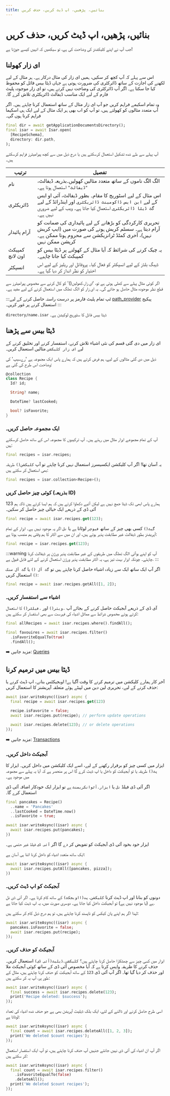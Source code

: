```yaml
---
title: بنائیں، پڑھیں، اپ ڈیٹ کریں، حذف کریں
---
```


# بنائیں، پڑھیں، اپ ڈیٹ کریں، حذف کریں

جب آپ نے اپنے کلیکشنز کی وضاحت کی ہے، تو سیکھیں کہ انہیں کیسے جوڑنا ہے!

## ای زار کھولنا

اس سے پہلے کہ آپ کچھ کر سکیں، ہمیں ای زار کی مثال درکار ہے۔ ہر مثال کے لیے لکھنے کی اجازت کے ساتھ ڈائرکٹری کی ضرورت ہوتی ہے جہاں ڈیٹا بیس فائل کو محفوظ کیا جا سکتا ہے۔ اگر آپ ڈائرکٹری کی وضاحت نہیں کرتے ہیں، تو ای زار موجودہ پلیٹ فارم کے لیے ایک مناسب ڈیفالٹ ڈائریکٹری تلاش کرے گا۔

وہ تمام اسکیمے فراہم کریں جو آپ ای زار مثال کے ساتھ استعمال کرنا چاہتے ہیں۔ اگر آپ متعدد مثالوں کو کھولتے ہیں، تو آپ کو اب بھی ہر ایک مثال کے لیے ایک ہی اسکیما فراہم کرنا ہوں گی۔

```dart
final dir = await getApplicationDocumentsDirectory();
final isar = await Isar.open(
  [RecipeSchema],
  directory: dir.path,
);
```
آپ پہلے سے طے شدہ تشکیل استعمال کرسکتے ہیں یا درج ذیل میں سے کچھ پیرامیٹرز فراہم کرسکتے ہیں۔

ترتیب | تفصیل |
| -------| -------------|
| نام | الگ الگ ناموں کے ساتھ متعدد مثالیں کھولیں۔بذریعہ ڈیفالٹ، `"ڈیفالٹ"` استعمال ہوتا ہے۔ |
|ڈائریکٹری | اس مثال کے لیے اسٹوریج کا مقام۔ بطور ڈیفالٹ، آئی او ایس کے لیے `این ایس ڈاکومینٹ ڈائریکٹری` اور اینڈرائڈ کے لیے `گٹ ڈیٹا ڈائریکٹری` استعمال کیا جاتا ہے۔ ویب کے لیے ضروری نہیں ہے۔ |
|آرام پائیدار | تحریری کارکردگی کو بڑھانے کے لیے پائیداری کی ضمانت کو آرام دیتا ہے۔ سسٹم کریش ہونے کی صورت میں (ایپ کریش نہیں)، آخری کمٹڈ ٹرانزیکشن سے محروم ہونا ممکن ہے۔ کرپشن ممکن نہیں |
| کمپیکٹ اون لانچ | یہ چیک کرنے کی شرائط کہ آیا مثال کے کھولنے پر ڈیٹا بیس کو کمپیکٹ کیا جانا چاہیے۔ |
| انسپکٹر | ڈیبگ بلڈز کے لیے انسپکٹر کو فعال کیا۔ پروفائل اور ریلیز کے لیے اس اختیار کو نظر انداز کر دیا گیا ہے۔ |

اگر کوئی مثال پہلے سے کھلی ہوئی ہے تو، 'ای زار.کھولیں()'  کو کال کرنے سے مخصوص پیرامیٹرز سے قطع نظر موجودہ مثال حاصل ہو جائے گی۔ یہ ای زار کو الگ تھلگ میں استعمال کرنے کے لیے مفید ہے۔

:::ٹپ
تمام پلیٹ فارمز پر درست راستہ حاصل کرنے کے لیے [path_provider](https://pub.dev/packages/path_provider) پیکیج استعمال کرنے پر غور کریں۔
:::

`directory/name.isar` 
ڈیٹا بیس فائل کا سٹوریج لوکیشن 
ہے۔

## ڈیٹا بیس سے پڑھنا

ای زار میں دی گئی قسم کی نئی اشیاء تلاش کرنے، استفسار کرنے اور تخلیق کرنے کے لیے `ای زار کلیکشن` مثالیں استعمال کریں۔

ذیل میں دی گئی مثالوں کے لیے، ہم فرض کرتے ہیں کہ ہمارے پاس ایک مجموعہ ہے 'رےسیپ' کی وضاحت اس طرح کی گئی ہے:

```dart
@collection
class Recipe {
  Id? id;

  String? name;

  DateTime? lastCooked;

  bool? isFavorite;
}
```

### ایک مجموعہ حاصل کریں۔

آپ کے تمام مجموعے ایزار مثال میں رہتے ہیں۔ آپ ترکیبوں کا مجموعہ اس کے ساتھ حاصل کرسکتے ہیں:

```dart
final recipes = isar.recipes;
```
یہ آسان تھا! اگر آپ کلیکشن ایکسیسرز استعمال نہیں کرنا چاہتے تو آپ `کلیکشن()` طریقہ بھی استعمال کر سکتے ہیں:

```dart
final recipes = isar.collection<Recipe>();
```

### کوئی چیز حاصل کریں (بذریعہ ID)

ہمارے پاس ابھی تک ڈیٹا جمع نہیں ہے لیکن آئیے دکھاوا کرتے ہیں کہ ہم ایسا کرتے ہیں تاکہ ہم 123 آئی ڈی کے ذریعے ایک خیالی چیز حاصل کر سکیں۔
```dart
final recipe = await isar.recipes.get(123);
```
`گیٹ()` کسی بھی چیز کے ساتھ `فیوچر` لوٹاتا ہے یا `نل` اگر یہ موجود نہیں ہے۔ ایزار کے تمام آپریشنز بطور ڈیفالٹ غیر مطابقت پذیر ہوتے ہیں، اور ان میں سے اکثر کا ہم وقتی ہم منصب ہوتا ہے:

```dart
final recipe = isar.recipes.get(123);
```
:::warning
آپ کو اپنے یوآئی الگ تھلگ میں طریقوں کے غیر مطابقت پذیر ورژن پر ڈیفالٹ کرنا چاہئے۔ چونکہ ایزار بہت تیز ہے، یہ اکثر مطابقت پذیر ورژن استعمال کرنے کے لئے قابل قبول ہے.
:::

اگر آپ ایک ساتھ ایک سے زیادہ اشیاء حاصل کرنا چاہتے ہیں تو `گٹ آل ()` یا `گٹ آل سنک ()` استعمال کریں:

```dart
final recipe = await isar.recipes.getAll([1, 2]);
```

### اشیاء سے استفسار کریں۔

آی ڈی کے ذریعے آبجیکٹ حاصل کرنے کے بجائے آپ `.ویئر()` اور `.فیلٹر()` کا استعمال کرتے ہوئے مخصوص شرائط سے مماثل اشیاء کی فہرست سے بھی استفسار کر سکتے ہیں:

```dart
final allRecipes = await isar.recipes.where().findAll();

final favouires = await isar.recipes.filter()
  .isFavoriteEqualTo(true)
  .findAll();
```

➡️ مزید جانیں: [Queries](queries)

## ڈیٹا بیس میں ترمیم کرنا

آخر کار ہمارے کلیکشن میں ترمیم کرنے کا وقت آگیا ہے! اوبجیکٹس بنانے، اپ ڈیٹ کرنے یا حذف کرنے کے لیے، تحریری لین دین میں لپیٹے ہوئے متعلقہ آپریشنز کا استعمال کریں:

```dart
await isar.writeAsync((isar) async {
  final recipe = await isar.recipes.get(123)

  recipe.isFavorite = false;
  await isar.recipes.put(recipe); // perform update operations

  await isar.recipes.delete(123); // or delete operations
});
```

➡️ مزید جانیں:  [Transactions](transactions)

### آبجیکٹ داخل کریں۔

ایزار میں کسی چیز کو برقرار رکھنے کے لیے، اسے ایک کلیکشن میں داخل کریں۔ ایزار کا `پٹ()` طریقہ یا تو آبجیکٹ کو داخل یا اپ ڈیٹ کرے گا اس پر منحصر ہے کہ آیا یہ پہلے سے مجموعہ میں موجود ہے۔

اگر آئی ڈی فیلڈ `نل` یا `ایزار.آٹوانکریمنٹ` ہے تو ایزار ایک خودکار اضافہ آئی ڈی استعمال کرے گا۔

```dart
final pancakes = Recipe()
  ..name = 'Pancakes'
  ..lastCooked = DateTime.now()
  ..isFavorite = true;

await isar.writeAsync((isar) async {
  await isar.recipes.put(pancakes);
})
```

ایزار خود بخود آئی ڈی  آبجیکٹ کو تفویض کر دے گا اگر `آئی ڈی` فیلڈ غیر حتمی ہے۔

ایک ساتھ متعدد اشیاء کو داخل کرنا اتنا ہی آسان ہے:

```dart
await isar.writeAsync((isar) async {
  await isar.recipes.putAll([pancakes, pizza]);
})
```

### آبجیکٹ کو اپ ڈیٹ کریں۔

دونوں کو بنانا اور اپ ڈیٹ کرنا `کلیکشن.پت(ااوبجکٹ)` کے ساتھ کام کرتا ہے۔ اگر آئی ڈی نل ہے (یا موجود نہیں ہے) تو آبجیکٹ داخل کیا جاتا ہے۔ دوسری صورت میں، یہ اپ ڈیٹ کیا جاتا ہے.

لہذا اگر ہم اپنے پان کیکس کو ناپسند کرنا چاہتے ہیں، تو ہم درج ذیل کام کر سکتے ہیں:

```dart
await isar.writeAsync((isar) async {
  pancakes.isFavorite = false;
  await isar.recipes.put(recipe);
});
```
### آبجیکٹ کو حذف کریں۔

ایزار میں کسی چیز سے چھٹکارا حاصل کرنا چاہتے ہیں؟ `کلیکشن.ڈیلیٹ(آئی ڈی)` استعمال کریں۔ حذف کرنے کا طریقہ واپس کرتا ہے کہ آیا مخصوص آئی ڈی کے ساتھ کوئی آبجیکٹ ملا اور حذف کر دیا گیا تھا۔ اگر آپ آئی ڈی `123` کے ساتھ آبجیکٹ کو حذف کرنا چاہتے ہیں، مثال کے طور پر، آپ یہ کر سکتے ہیں:

```dart
await isar.writeAsync((isar) async {
  final success = await isar.recipes.delete(123);
  print('Recipe deleted: $success');
});
```

اسی طرح حاصل کرنے اور ڈالنے کے لئے، ایک بلک ڈیلیٹ آپریشن بھی ہے جو حذف شدہ اشیاء کی تعداد لوٹاتا ہے:

```dart
await isar.writeAsync((isar) async {
  final count = await isar.recipes.deleteAll([1, 2, 3]);
  print('We deleted $count recipes');
});
```

اگر آپ ان اشیاء کی آئی ڈی نہیں جانتے جنہیں آپ حذف کرنا چاہتے ہیں، تو آپ ایک استفسار استعمال کر سکتے ہیں:

```dart
await isar.writeAsync((isar) async {
  final count = await isar.recipes.filter()
    .isFavoriteEqualTo(false)
    .deleteAll();
  print('We deleted $count recipes');
});
```
